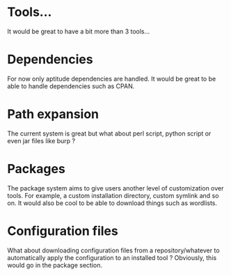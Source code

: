# Tools... #

It would be great to have a bit more than 3 tools...

# Dependencies #

For now only aptitude dependencies are handled.
It would be great to be able to handle dependencies such as CPAN.

# Path expansion #

The current system is great but what about perl script, python script
or even jar files like burp ?

# Packages #

The package system aims to give users another level of customization over tools.
For example, a custom installation directory, custom symlink and so on.
It would also be cool to be able to download things such as wordlists.

# Configuration files #

What about downloading configuration files from a repository/whatever to
automatically apply the configuration to an installed tool ?
Obviously, this would go in the package section.
